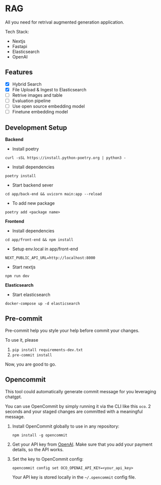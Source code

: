 # RAG

All you need for retrival augmented generation application.

Tech Stack:

- Nextjs
- Fastapi
- Elasticsearch
- OpenAI

## Features

- [X] Hybrid Search
- [X] File Upload & Ingest to Elasticsearch
- [ ] Retrive images and table
- [ ] Evaluation pipeline
- [ ] Use open source embedding model
- [ ] Finetune embedding model

## Development Setup

**Backend**

- Install poetry

```
curl -sSL https://install.python-poetry.org | python3 -
```

- Install dependencies

```shell
poetry install
```

- Start backend sever

```shell
cd app/back-end && uvicorn main:app --reload
```

- To add new package

```shell
poetry add <package name>
```

**Frontend**

- Install dependencies

```shell
cd app/front-end && npm install
```

- Setup env.local in app/front-end

```shell
NEXT_PUBLIC_API_URL=http://localhost:8000
```

- Start nextjs

```shell
npm run dev
```

**Elasticsearch**

- Start elasticsearch

```shell
docker-compose up -d elasticsearch
```

## Pre-commit

Pre-commit help you style your help before commit your changes.

To use it, please

1. `pip install requirements-dev.txt`
2. `pre-commit install`

Now, you are good to go.

## Opencommit

This tool could automatically generate commit message for you leveraging chatgpt.

You can use OpenCommit by simply running it via the CLI like this `oco`. 2 seconds and your staged changes are committed with a meaningful message.

1. Install OpenCommit globally to use in any repository:

   ```shell
   npm install -g opencommit
   ```
2. Get your API key from [OpenAI](https://platform.openai.com/account/api-keys). Make sure that you add your payment details, so the API works.
3. Set the key to OpenCommit config:

   ```shell
   opencommit config set OCO_OPENAI_API_KEY=<your_api_key>
   ```
   Your API key is stored locally in the `~/.opencommit` config file.
